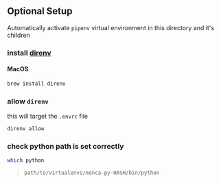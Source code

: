 ## Optional Setup

Automatically activate `pipenv` virtual environment in this directory and it's children

### install [direnv]('https://direnv.net/')

#### MacOS
```sh
brew install direnv
```

### allow `direnv`
this will target the `.envrc` file
```sh
direnv allow
```

### check python path is set correctly
```sh
which python
```
> `path/to/virtualenvs/monca-py-HASH/bin/python`
